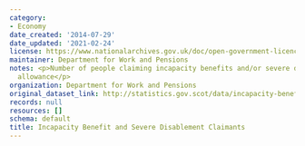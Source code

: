 ```yaml
---
category:
- Economy
date_created: '2014-07-29'
date_updated: '2021-02-24'
license: https://www.nationalarchives.gov.uk/doc/open-government-licence/version/3/
maintainer: Department for Work and Pensions
notes: <p>Number of people claiming incapacity benefits and/or severe disablement
  allowance</p>
organization: Department for Work and Pensions
original_dataset_link: http://statistics.gov.scot/data/incapacity-benefit-claimants
records: null
resources: []
schema: default
title: Incapacity Benefit and Severe Disablement Claimants
---
```

